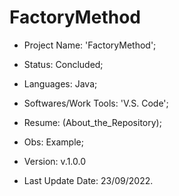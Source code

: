 # FactoryMethod

- Project Name: 'FactoryMethod';
- Status: Concluded;
- Languages: Java;
- Softwares/Work Tools: 'V.S. Code';
- Resume: (About_the_Repository);
- Obs: Example;
- Version: v.1.0.0

- Last Update Date: 23/09/2022.

##
